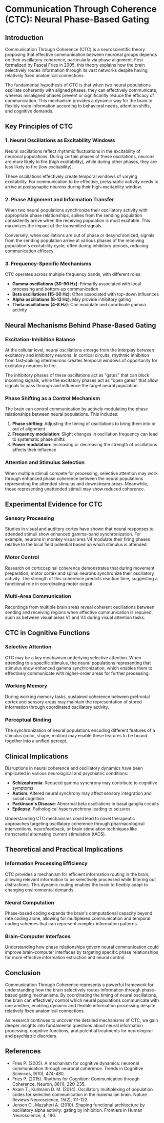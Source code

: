 # Communication Through Coherence (CTC): Neural Phase-Based Gating

## Introduction

Communication Through Coherence (CTC) is a neuroscientific theory proposing that effective communication between neuronal groups depends on their oscillatory coherence, particularly via phase alignment. First formalized by Pascal Fries in 2005, this theory explains how the brain selectively routes information through its vast networks despite having relatively fixed anatomical connections.

The fundamental hypothesis of CTC is that when two neural populations oscillate coherently with aligned phases, they can effectively communicate, whereas misaligned phases prevent or significantly reduce the efficacy of communication. This mechanism provides a dynamic way for the brain to flexibly route information according to behavioral needs, attention shifts, and cognitive demands.

## Key Principles of CTC

### 1. Neural Oscillations as Excitability Windows

Neural oscillations reflect rhythmic fluctuations in the excitability of neuronal populations. During certain phases of these oscillations, neurons are more likely to fire (high excitability), while during other phases, they are less likely to fire (low excitability).

These oscillations effectively create temporal windows of varying excitability. For communication to be effective, presynaptic activity needs to arrive at postsynaptic neurons during their high-excitability window.

### 2. Phase Alignment and Information Transfer

When two neural populations synchronize their oscillatory activity with appropriate phase relationships, spikes from the sending population consistently arrive when the receiving population is most excitable. This maximizes the impact of the transmitted signals.

Conversely, when oscillations are out of phase or desynchronized, signals from the sending population arrive at various phases of the receiving population's excitability cycle, often during inhibitory periods, reducing communication efficacy.

### 3. Frequency-Specific Mechanisms

CTC operates across multiple frequency bands, with different roles:
- **Gamma oscillations (30-90 Hz)**: Primarily associated with local processing and bottom-up communication
- **Beta oscillations (15-30 Hz)**: Often associated with top-down influences
- **Alpha oscillations (8-13 Hz)**: May provide inhibitory gating
- **Theta oscillations (4-8 Hz)**: Can modulate and coordinate gamma activity

## Neural Mechanisms Behind Phase-Based Gating

### Excitation-Inhibition Balance

At the cellular level, neural oscillations emerge from the interplay between excitatory and inhibitory neurons. In cortical circuits, rhythmic inhibition from fast-spiking interneurons creates temporal windows of opportunity for excitatory neurons to fire.

The inhibitory phases of these oscillations act as "gates" that can block incoming signals, while the excitatory phases act as "open gates" that allow signals to pass through and influence the target neural population.

### Phase Shifting as a Control Mechanism

The brain can control communication by actively modulating the phase relationships between neural populations. This includes:

1. **Phase shifting**: Adjusting the timing of oscillations to bring them into or out of alignment
2. **Frequency modulation**: Slight changes in oscillation frequency can lead to systematic phase shifts
3. **Power modulation**: Increasing or decreasing the strength of oscillations affects their influence

### Attention and Stimulus Selection

When multiple stimuli compete for processing, selective attention may work through enhanced phase coherence between the neural populations representing the attended stimulus and downstream areas. Meanwhile, those representing unattended stimuli may show reduced coherence.

## Experimental Evidence for CTC

### Sensory Processing

Studies in visual and auditory cortex have shown that neural responses to attended stimuli show enhanced gamma-band synchronization. For example, neurons in monkey visual area V4 modulate their firing phases relative to the local field potential based on which stimulus is attended.

### Motor Control

Research on corticospinal coherence demonstrates that during movement preparation, motor cortex and spinal neurons synchronize their oscillatory activity. The strength of this coherence predicts reaction time, suggesting a functional role in coordinating motor output.

### Multi-Area Communication

Recordings from multiple brain areas reveal coherent oscillations between sending and receiving regions when effective communication is required, such as between visual areas V1 and V4 during visual attention tasks.

## CTC in Cognitive Functions

### Selective Attention

CTC may be a key mechanism underlying selective attention. When attending to a specific stimulus, the neural populations representing that stimulus show enhanced gamma synchronization, which enables them to effectively communicate with higher-order areas for further processing.

### Working Memory

During working memory tasks, sustained coherence between prefrontal cortex and sensory areas may maintain the representation of stored information through coordinated oscillatory activity.

### Perceptual Binding

The synchronization of neural populations encoding different features of a stimulus (color, shape, motion) may enable these features to be bound together into a unified percept.

## Clinical Implications

Disruptions in neural coherence and oscillatory dynamics have been implicated in various neurological and psychiatric conditions:

- **Schizophrenia**: Reduced gamma synchrony may contribute to cognitive symptoms
- **Autism**: Altered neural synchrony may affect sensory integration and social cognition
- **Parkinson's Disease**: Abnormal beta oscillations in basal ganglia circuits
- **Epilepsy**: Pathological hypersynchrony leading to seizures

Understanding CTC mechanisms could lead to novel therapeutic approaches targeting oscillatory coherence through pharmacological interventions, neurofeedback, or brain stimulation techniques like transcranial alternating current stimulation (tACS).

## Theoretical and Practical Implications

### Information Processing Efficiency

CTC provides a mechanism for efficient information routing in the brain, allowing relevant information to be selectively processed while filtering out distractions. This dynamic routing enables the brain to flexibly adapt to changing environmental demands.

### Neural Computation

Phase-based coding expands the brain's computational capacity beyond rate coding alone, allowing for multiplexed communication and temporal coding schemes that can represent complex information patterns.

### Brain-Computer Interfaces

Understanding how phase relationships govern neural communication could improve brain-computer interfaces by targeting specific phase relationships for more effective information extraction and neural control.

## Conclusion

Communication Through Coherence represents a powerful framework for understanding how the brain selectively routes information through phase-based gating mechanisms. By coordinating the timing of neural oscillations, the brain can effectively control which neural populations communicate with one another, enabling dynamic and flexible information processing despite relatively fixed anatomical connections.

As research continues to uncover the detailed mechanisms of CTC, we gain deeper insights into fundamental questions about neural information processing, cognitive functions, and potential treatments for neurological and psychiatric disorders.

## References

- Fries P. (2005). A mechanism for cognitive dynamics: neuronal communication through neuronal coherence. Trends in Cognitive Sciences, 9(10), 474-480.
- Fries P. (2015). Rhythms for Cognition: Communication through Coherence. Neuron, 88(1), 220-235.
- Akam T., Kullmann D. M. (2014). Oscillatory multiplexing of population codes for selective communication in the mammalian brain. Nature Reviews Neuroscience, 15(2), 111-122.
- Jensen O., Mazaheri A. (2010). Shaping functional architecture by oscillatory alpha activity: gating by inhibition. Frontiers in Human Neuroscience, 4, 186.
